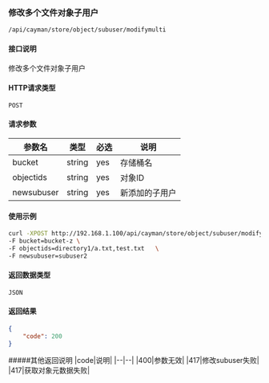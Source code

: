 ### 修改多个文件对象子用户
`/api/cayman/store/object/subuser/modifymulti`

#### 接口说明
修改多个文件对象子用户

#### HTTP请求类型
`POST`

#### 请求参数
|参数名|类型|必选|说明|
|--|--|--|--|
|bucket|string|yes|存储桶名|
|objectids|string|yes|对象ID|
|newsubuser|string|yes|新添加的子用户|

#### 使用示例
```sh
curl -XPOST http://192.168.1.100/api/cayman/store/object/subuser/modifymulti \
-F bucket=bucket-z \
-F objectids=directory1/a.txt,test.txt   \
-F newsubuser=subuser2

```

#### 返回数据类型
`JSON`

#### 返回结果
```json
{
	"code":	200
}
```
#####其他返回说明
|code|说明|
|--|--|
|400|参数无效|
|417|修改subuser失败|
|417|获取对象元数据失败|


